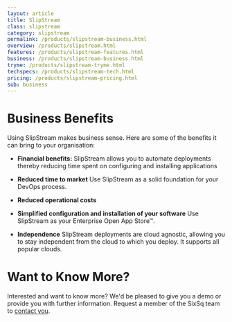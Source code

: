 ```yaml
---
layout: article
title: SlipStream
class: slipstream
category: slipstream
permalink: /products/slipstream-business.html
overview: /products/slipstream.html
features: /products/slipstream-features.html
business: /products/slipstream-business.html
tryme: /products/slipstream-tryme.html
techspecs: /products/slipstream-tech.html
pricing: /products/slipstream-pricing.html
sub: business
---
```


Business Benefits
=================

Using SlipStream makes business sense. Here are some of the benefits it can bring to your organisation:

* **Financial benefits:** SlipStream allows you to automate deployments thereby reducing time spent on configuring and installing applications

* **Reduced time to market** Use SlipStream as a solid foundation for your DevOps process.

* **Reduced operational costs** 

* **Simplified configuration and installation of your software** Use SlipStream as your Enterprise Open App Store™.

* **Independence** SlipStream deployments are cloud agnostic, allowing you to stay independent from the cloud to which you deploy. It supports all popular clouds.

Want to Know More?
====

Interested and want to know more? We'd be pleased to give you a demo or provide you with further information. Request a member of the SixSq team to [contact you](mailto:support@sixsq.com).

